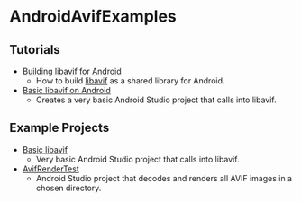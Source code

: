 # AndroidAvifExamples

## Tutorials

- [Building libavif for Android](BUILDING_ANDROID_LIBAVIF.md)
  - How to build [libavif](https://github.com/AOMediaCodec/libavif) as a shared library for Android.
- [Basic libavif on Android](basicLibavifAndroid/)
  - Creates a very basic Android Studio project that calls into libavif.

## Example Projects

- [Basic libavif](basicLibavifAndroid/AndroidStudioProjects/BasicLibavifAndroid/)
  - Very basic Android Studio project that calls into libavif.
- [AvifRenderTest](AvifRenderTest/)
  - Android Studio project that decodes and renders all AVIF images in a chosen
    directory.

